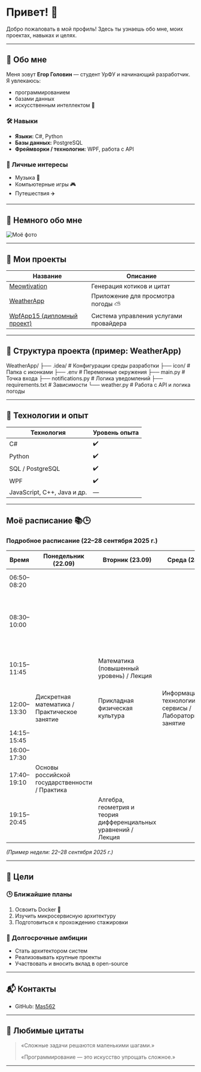# Привет! 👋

Добро пожаловать в мой профиль! Здесь ты узнаешь обо мне, моих проектах, навыках и целях.

---

## 👤 Обо мне

Меня зовут **Егор Головин** — студент УрФУ и начинающий разработчик.  
Я увлекаюсь:
- программированием  
- базами данных  
- искусственным интеллектом 🤖  

### 🛠 Навыки

- **Языки:** C#, Python  
- **Базы данных:** PostgreSQL  
- **Фреймворки / технологии:** WPF, работа с API  

### 🎯 Личные интересы

- Музыка 🎸  
- Компьютерные игры 🎮  
- Путешествия ✈️  

---

## 📸 Немного обо мне

![Моё фото](<img width="473" height="595" alt="image" src="https://github.com/user-attachments/assets/03082491-be79-4000-8623-4b73c467a250" />
)  


---

## 📂 Мои проекты

| Название | Описание |
|----------|-----------|
| [Meowtivation](https://github.com/Mas562/meowtivation) | Генерация котиков и цитат |
| [WeatherApp](https://github.com/Mas562/WeatherApp) | Приложение для просмотра погоды ⛅ |
| [WpfApp15 (дипломный проект)](https://github.com/Mas562/WpfApp15) | Система управления услугами провайдера |

---

## 🧱 Структура проекта (пример: WeatherApp)

WeatherApp/
├── .idea/ # Конфигурации среды разработки
├── icon/ # Папка с иконками
├── .env # Переменные окружения
├── main.py # Точка входа
├── notifications.py # Логика уведомлений
├── requirements.txt # Зависимости
└── weather.py # Работа с API и логика погоды

---

## 🔧 Технологии и опыт

| Технология             | Уровень опыта |
|-------------------------|----------------|
| C#                      | ✔️             |
| Python                  | ✔️             |
| SQL / PostgreSQL        | ✔️             |
| WPF                     | ✔️             |
| JavaScript, C++, Java и др. | —           |

---

## Моё расписание 📚🕒

### Подробное расписание (22–28 сентября 2025 г.)

| Время       | Понедельник (22.09)                              | Вторник (23.09)                         | Среда (24.09)                                   | Четверг (25.09)                                             | Пятница (26.09)                                                | Суббота (27.09)                                           | Воскресенье (28.09) |
|-------------|--------------------------------------------------|------------------------------------------|------------------------------------------------|--------------------------------------------------------------|---------------------------------------------------------------|-----------------------------------------------------------|---------------------|
| 06:50–08:20 |                                                  |                                          |                                                |                                                              | Основы проектной деятельности / Лекция                      |                                                           | Иностранный язык / Экзамен |
| 08:30–10:00 |                                                  |                                          |                                                | Анализ данных и искусственный интеллект / Лабораторное занятие | Алгебра, геометрия и теория дифференциальных уравнений / Практическое занятие | Математика (повышенный уровень) / Практическое занятие |                     |
| 10:15–11:45 |                                                  | Математика (повышенный уровень) / Лекция |                                                |                                                              | Иностранный язык (английский) / Практическое занятие        | Математика (повышенный уровень) / Практическое занятие |                     |
| 12:00–13:30 | Дискретная математика / Практическое занятие     | Прикладная физическая культура            | Информационные технологии и сервисы / Лабораторное занятие | Прикладная физическая культура                                |                                                               |                                                           |                     |
| 14:15–15:45 |                                                  |                                          |                                                |                                                              |                                                               |                                                           |                     |
| 16:00–17:30 |                                                  |                                          |                                                |                                                              |                                                               |                                                           |                     |
| 17:40–19:10 | Основы российской государственности / Практика   |                                          |                                                |                                                              |                                                               |                                                           |                     |
| 19:15–20:45 |                                                  | Алгебра, геометрия и теория дифференциальных уравнений / Лекция |                                                |                                                              |                                                               |                                                           |                     |


*(Пример недели: 22–28 сентября 2025 г.)*

---

## 🎯 Цели

### 🕒 Ближайшие планы

1. Освоить Docker 🐳  
2. Изучить микросервисную архитектуру  
3. Подготовиться к прохождению стажировки  

### 🌟 Долгосрочные амбиции

- Стать архитектором систем  
- Реализовывать крупные проекты  
- Участвовать и вносить вклад в open-source  

---

## 📬 Контакты

- GitHub: [Mas562](https://github.com/Mas562)  

---

## 💬 Любимые цитаты

> «Сложные задачи решаются маленькими шагами.»  
>  
> «Программирование — это искусство упрощать сложное.»

---

